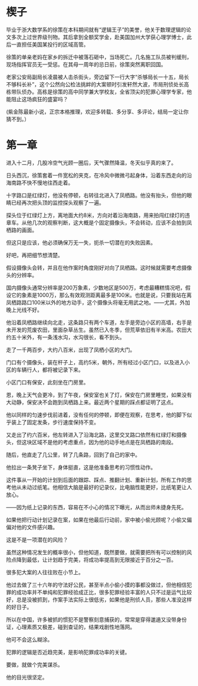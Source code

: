 #  楔子

毕业于浙大数学系的徐策在本科期间就有“逻辑王子”的美誉，他关于数理逻辑的论文多次上过世界级刊物。其后拿到全额奖学金，赴美国加州大学获心理学博士，此后一直担任美国某投行的区域高管。

徐策的单亲老妈在家乡的拆迁中被落石砸中，当场死亡。几名施工队员被判缓刑，现场指挥官员无一受惩。在其母一周年的忌日前，徐策突然离职回国。

老家公安局副局长凌晨被人击杀街头，旁边留下一行大字“杀够局长一十五，局长不够科长补”，这个公然向公检法挑衅的大案顿时引发轩然大波，市局刑侦处长高栋带队侦办。高栋是徐策的高中同学兼大学校友，全省顶尖的犯罪心理学专家，他能阻止这场疯狂的盛宴吗？

\(紫金陈最新小说，正宗本格推理，欢迎多转载、多分享、多评论，结局一定让你猜不到。）

#  第一章

进入十二月，几股冷空气光顾一圈后，天气骤然降温，冬天似乎真的来了。

日头西沉，徐策套着一件宽松的夹克，在冷风中微微弓起身体，沿着东西走向的沿海南路不快不慢地往西走着。

十字路口是红绿灯，他没有停顿，右转往北进入了凤栖路。他没有抬头，但他的眼睛已经再次把头顶的监控探头观察了一遍。

探头位于红绿灯上方，离地面大约8米，方向对着沿海南路，用来拍闯红绿灯的违章车。从他几次的观察判断，这大概是个固定摄像头，不会转动，应该不会拍到凤栖路的画面。

但这只是应该，他必须确保万无一失，扼杀一切潜在的失败因素。

好吧，再把细节想清楚。

假设摄像头会转，并且在他作案时角度刚好对向了凤栖路。这时候就需要考虑摄像头的分辨率。

国内摄像头通常分辨率是200万象素，少数地区是500万，考虑最糟糕情况吧，假设它的象素是1000万，那么有效观测距离最多是100米。也就是说，只要我站在离凤栖路路口100米以外的地方动手，这个摄像头将毫无用武之地。——尤其，外加晚上光线不好。

他沿着凤栖路继续向北走，这条路只有两个车道，左手是旁边小区的高墙，右手是未开发的荒废农田，里面杂草丛生。虽然已入冬季，但荒草依旧有半米高。农田大约五十米外，有一条浅水沟，水沟很长，看不到头。

走了一千两百步，大约八百米，出现了凤栖小区的大门。

门口有个摄像头，装在杆子上，高约5米，朝外，所有经过小区门口，以及进入小区的车辆行人，都将被记录下来。

小区门口有保安，此刻坐在门房里。

恩，晚上天气会更冷，到了午夜，保安室也关了灯，保安在门房里睡觉，如果没有大动静，保安决不会跑到凤栖路上来。最近两个星期的踩点都证明了这点。

他以同样的匀速步伐前进着，没有任何的停顿，即便在观察，在思考，他的脚下似乎装上了固定发条，步行速度保持不变。

又走出了约六百米，他左转进入了沿海北路，这里交叉路口依然有红绿灯和摄像头，但这块区域不是他的考虑重点，因为他的动手地点是在凤栖路的南段。

随后，他直走了几公里，转了几条路，回到了自己的家中。

他拉出一条凳子坐下，身体挺直，这是他准备思考的习惯性动作。

这件事从一开始的计划到后面的跟踪、踩点、推翻计划、重新计划，所有工作的思考他从未动过纸笔。他相信大脑是最好的记录仪，比电脑性能更好，比纸笔更让人放心。

——因为纸上记录的东西，容易在不小心的情况下曝光，从而出师未捷身先死。

如果他把行动计划记录在案，如果在他最后行动前，家中被小偷光顾呢？小偷又偏偏对他的文件感兴趣。

这是不是一项潜在的风险？

虽然这种情况发生的概率很小，但他知道，既然要做，就需要把所有可以控制的风险点降到最低，让计划趋于完美，将成功率提高到无限接近于百分之一百。

很多犯大案的人往往败在小节上。

他过去做了三十六年的守法好公民，甚至半点小偷小摸的事都没做过，但他相信犯罪的成功率并不单纯和犯罪经验成正比，很多犯罪经验丰富的人只不过是运气比较好，总是没被抓到，作案手法实际上很低劣，如果他是刑侦人员，那些人准没这样的好日子。

所以在中国，许多被抓的惯犯不是警察刻意捕获的，常常是穿得邋遢又没带身份证，心理素质又极差，碰到查证的，结果戏剧性地落网。

他可不会这么糊涂。

犯罪的逻辑是否近趋完美，是影响犯罪成功率的关键。

要做，就做个完美谋杀。

他的目光很坚定。

